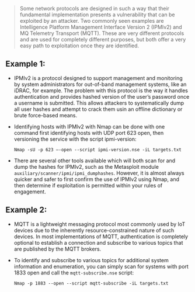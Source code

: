 > Some network protocols are designed in such a way that their fundamental implementation presents a vulnerability that can be exploited by an attacker. Two commonly seen examples are Intelligence Platform Management Interface Version 2 (IPMIv2) and MQ Telemetry Transport (MQTT). These are very different protocols and are used for completely different purposes, but both offer a very easy path to exploitation once they are identified.

## Example 1:
- IPMIv2 is a protocol designed to support management and monitoring by system administrators for out-of-band management systems, like an iDRAC, for example. The problem with this protocol is the way it handles authentication and provides  hashed version of the user’s password once a username is submitted. This allows attackers to systematically dump all user hashes and attempt to crack them usin an offline dictionary or brute force-based means.

- Identifying hosts with IPMIv2 with Nmap can be done with one command first identifying hosts with UDP port 623 open, then versioning the service with the script ipmi-version:

    ```
    Nmap -sU -p 623 –-open --script ipmi-version.nse -iL targets.txt
    ```

- There are several other tools available which will both scan for and dump the hashes for IPMIv2, such as the Metasploit module `auxiliary/scanner/ipmi/ipmi_dumphashes`. However, it is almost always quicker and safer to first confirm the use of IPMIv2 using Nmap, and then determine if exploitation is permitted within your rules of engagement.


## Example 2:

- MQTT is a lightweight messaging protocol most commonly used by IoT devices due to the inherently resource-constrained nature of such devices. In most implementations of MQTT, authentication is completely optional to establish a connection and subscribe to various topics that are published by the MQTT brokers.

- To identify and subscribe to various topics for additional system information and enumeration, you can simply scan for systems with port 1833 open and call the `mqtt-subscribe.nse` script:

    ```
    Nmap -p 1883 --open --script mqtt-subscribe -iL targets.txt
    ```



